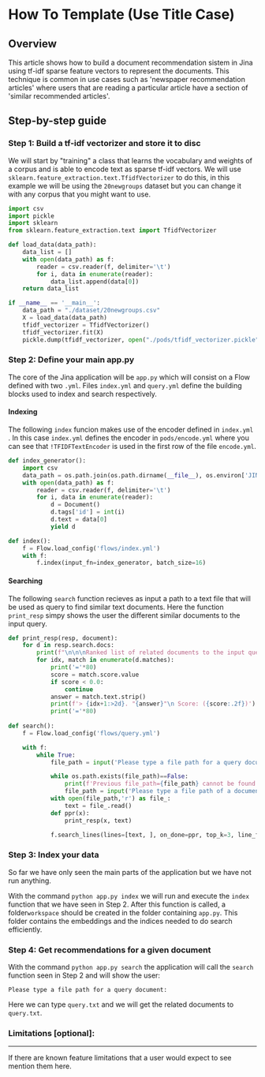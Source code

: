 # How To Template (Use Title Case)



## Overview

This article shows how to build a document recommendation sistem in Jina using tf-idf sparse feature vectors to represent the documents. This technique is common in use cases such as 'newspaper recommendation articles' where users that are reading a particular article have a section of  'similar recommended articles'.



## Step-by-step guide

### Step 1: Build a tf-idf vectorizer and store it to disc

We will start by "training" a class that learns the vocabulary and weights of a corpus and is able to encode text as sparse tf-idf vectors. We will use `sklearn.feature_extraction.text.TfidfVectorizer`  to do this, in this example we will be using the `20newgroups` dataset but you can change it with any corpus that you might want to use.

```python
import csv
import pickle
import sklearn
from sklearn.feature_extraction.text import TfidfVectorizer

def load_data(data_path):
    data_list = []
    with open(data_path) as f:
        reader = csv.reader(f, delimiter='\t')
        for i, data in enumerate(reader):
            data_list.append(data[0])   
    return data_list

if __name__ == '__main__':
    data_path = "./dataset/20newgroups.csv"
    X = load_data(data_path)
    tfidf_vectorizer = TfidfVectorizer()
    tfidf_vectorizer.fit(X)
    pickle.dump(tfidf_vectorizer, open("./pods/tfidf_vectorizer.pickle", "wb"))
```



### Step 2: Define your main app.py  

The core of the Jina application will be  `app.py` which will consist on a Flow defined with two `.yml`. Files  `index.yml` and `query.yml`  define the building blocks used to index and search respectively.

#### Indexing

The following  `index`  funcion makes use of the encoder defined in `index.yml` . In this case `index.yml`  defines the encoder in `pods/encode.yml` where you can see that `!TFIDFTextEncoder` is used in the first row of the file `encode.yml`.

```python
def index_generator():
    import csv
    data_path = os.path.join(os.path.dirname(__file__), os.environ['JINA_DATA_PATH'])
    with open(data_path) as f:
        reader = csv.reader(f, delimiter='\t')
        for i, data in enumerate(reader):
            d = Document()
            d.tags['id'] = int(i)
            d.text = data[0]
            yield d

def index():
    f = Flow.load_config('flows/index.yml')
    with f:
        f.index(input_fn=index_generator, batch_size=16)
```

#### Searching

The following `search` function recieves as input a path to a text file that will be used as query to find similar text documents. Here the function `print_resp` simpy shows the user the different similar documents to the input query.

```python
def print_resp(resp, document):
    for d in resp.search.docs:
        print(f"\n\n\nRanked list of related documents to the input query: \n")
        for idx, match in enumerate(d.matches):
            print('='*80)
            score = match.score.value
            if score < 0.0:
                continue
            answer = match.text.strip()
            print(f'> {idx+1:>2d}. "{answer}"\n Score: ({score:.2f})')
            print('='*80)
    
def search():
    f = Flow.load_config('flows/query.yml')

    with f:
        while True:
            file_path = input('Please type a file path for a query document: ')

            while os.path.exists(file_path)==False:                
                print(f'Previous file_path={file_path} cannot be found.' )
                file_path = input('Please type a file path of a document:')
            with open(file_path,'r') as file_:
                text = file_.read()            
            def ppr(x):
                print_resp(x, text)

            f.search_lines(lines=[text, ], on_done=ppr, top_k=3, line_format=None)
```



### Step 3: Index your data

So far we have only seen the main parts of the application but we have not run anything.

With the command  `python app.py index` we will run and execute the  `index` function that we have seen in Step 2. After this function is called, a folder`workspace` should be created in the folder containing `app.py`. This folder contains the embeddings and the indices needed to do search efficiently.



### Step 4: Get recommendations for a given document

With the command  `python app.py search` the application will call  the `search` function seen in Step 2 and will show the user:

```
Please type a file path for a query document:
```

Here we can type `query.txt`  and we will get the related documents to `query.txt`.



### Limitations [optional]:

------------------------
If there are known feature limitations that a user would expect to see mention them here.

